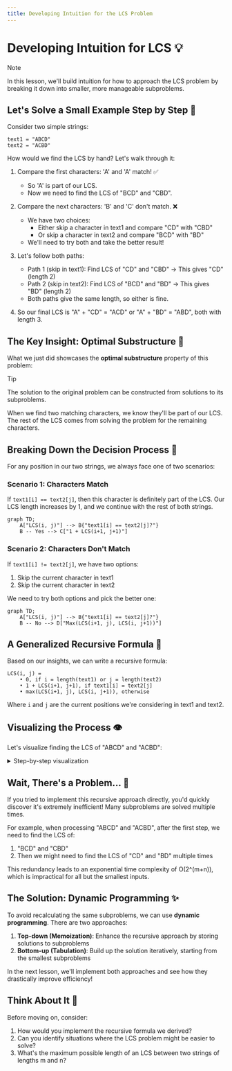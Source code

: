 ```yaml
---
title: Developing Intuition for the LCS Problem
---
```


# Developing Intuition for LCS 💡

> [!NOTE]
> In this lesson, we'll build intuition for how to approach the LCS problem by breaking it down into smaller, more manageable subproblems.

## Let's Solve a Small Example Step by Step 👣

Consider two simple strings:

```
text1 = "ABCD"
text2 = "ACBD"
```

How would we find the LCS by hand? Let's walk through it:

1. Compare the first characters: 'A' and 'A' match! ✅
   - So 'A' is part of our LCS.
   - Now we need to find the LCS of "BCD" and "CBD".

2. Compare the next characters: 'B' and 'C' don't match. ❌
   - We have two choices:
     - Either skip a character in text1 and compare "CD" with "CBD"
     - Or skip a character in text2 and compare "BCD" with "BD"
   - We'll need to try both and take the better result!

3. Let's follow both paths:
   - Path 1 (skip in text1): Find LCS of "CD" and "CBD" → This gives "CD" (length 2)
   - Path 2 (skip in text2): Find LCS of "BCD" and "BD" → This gives "BD" (length 2)
   - Both paths give the same length, so either is fine.

4. So our final LCS is "A" + "CD" = "ACD" or "A" + "BD" = "ABD", both with length 3.

## The Key Insight: Optimal Substructure 🔑

What we just did showcases the **optimal substructure** property of this problem:

> [!TIP]
> The solution to the original problem can be constructed from solutions to its subproblems.

When we find two matching characters, we know they'll be part of our LCS. The rest of the LCS comes from solving the problem for the remaining characters.

## Breaking Down the Decision Process 🧠

For any position in our two strings, we always face one of two scenarios:

### Scenario 1: Characters Match

If `text1[i] == text2[j]`, then this character is definitely part of the LCS. Our LCS length increases by 1, and we continue with the rest of both strings.

```mermaid
graph TD;
    A["LCS(i, j)"] --> B{"text1[i] == text2[j]?"}
    B -- Yes --> C["1 + LCS(i+1, j+1)"]
```

### Scenario 2: Characters Don't Match

If `text1[i] != text2[j]`, we have two options:
1. Skip the current character in text1
2. Skip the current character in text2

We need to try both options and pick the better one:

```mermaid
graph TD;
    A["LCS(i, j)"] --> B{"text1[i] == text2[j]?"}
    B -- No --> D["Max(LCS(i+1, j), LCS(i, j+1))"]
```

## A Generalized Recursive Formula 📏

Based on our insights, we can write a recursive formula:

```
LCS(i, j) = 
    • 0, if i = length(text1) or j = length(text2)
    • 1 + LCS(i+1, j+1), if text1[i] = text2[j]
    • max(LCS(i+1, j), LCS(i, j+1)), otherwise
```

Where `i` and `j` are the current positions we're considering in text1 and text2.

## Visualizing the Process 👁️

Let's visualize finding the LCS of "ABCD" and "ACBD":

<details>
<summary>Step-by-step visualization</summary>

Starting at position (0,0) - comparing 'A' and 'A':
- Match! Add to LCS and move to position (1,1)

At position (1,1) - comparing 'B' and 'C':
- No match! We explore two paths:
  - Path 1: Skip 'B' in text1, move to (2,1)
  - Path 2: Skip 'C' in text2, move to (1,2)

Following Path 1 - at position (2,1):
- Comparing 'C' and 'C' - Match! Move to (3,2)
- At (3,2): Comparing 'D' and 'B' - No match!
  - Try both (4,2) and (3,3)
  - Eventually leads to LCS = "AC" + "D" = "ACD" (length 3)

Following Path 2 - at position (1,2):
- Comparing 'B' and 'B' - Match! Move to (2,3)
- At (2,3): Comparing 'C' and 'D' - No match!
  - Try both (3,3) and (2,4)
  - Eventually leads to LCS = "AB" + "D" = "ABD" (length 3)

Both paths lead to an LCS of length 3.
</details>

## Wait, There's a Problem... 🤔

If you tried to implement this recursive approach directly, you'd quickly discover it's extremely inefficient! Many subproblems are solved multiple times.

For example, when processing "ABCD" and "ACBD", after the first step, we need to find the LCS of:
1. "BCD" and "CBD" 
2. Then we might need to find the LCS of "CD" and "BD" multiple times

This redundancy leads to an exponential time complexity of O(2^(m+n)), which is impractical for all but the smallest inputs.

## The Solution: Dynamic Programming ✨

To avoid recalculating the same subproblems, we can use **dynamic programming**. There are two approaches:

1. **Top-down (Memoization)**: Enhance the recursive approach by storing solutions to subproblems
2. **Bottom-up (Tabulation)**: Build up the solution iteratively, starting from the smallest subproblems

In the next lesson, we'll implement both approaches and see how they drastically improve efficiency!

## Think About It 💭

Before moving on, consider:

1. How would you implement the recursive formula we derived?
2. Can you identify situations where the LCS problem might be easier to solve?
3. What's the maximum possible length of an LCS between two strings of lengths m and n? 